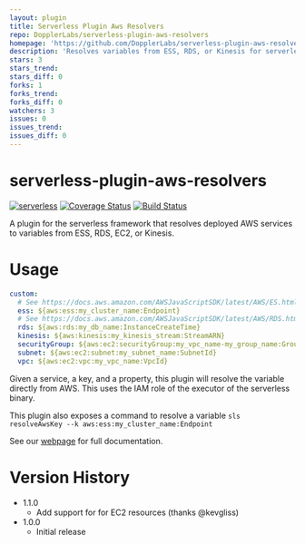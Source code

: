 ```yaml
---
layout: plugin
title: Serverless Plugin Aws Resolvers
repo: DopplerLabs/serverless-plugin-aws-resolvers
homepage: 'https://github.com/DopplerLabs/serverless-plugin-aws-resolvers'
description: 'Resolves variables from ESS, RDS, or Kinesis for serverless services'
stars: 3
stars_trend: 
stars_diff: 0
forks: 1
forks_trend: 
forks_diff: 0
watchers: 3
issues: 0
issues_trend: 
issues_diff: 0
---
```



# serverless-plugin-aws-resolvers
[![serverless](http://public.serverless.com/badges/v3.svg)](http://www.serverless.com)
[![Coverage Status](https://coveralls.io/repos/github/DopplerLabs/serverless-plugin-aws-resolvers/badge.svg?branch=develop)](https://coveralls.io/github/DopplerLabs/serverless-plugin-aws-resolvers?branch=develop)
[![Build Status](https://travis-ci.org/DopplerLabs/serverless-plugin-aws-resolvers.svg?branch=develop)](https://travis-ci.org/DopplerLabs/serverless-plugin-aws-resolvers)

A plugin for the serverless framework that resolves deployed AWS services to variables from ESS, RDS, EC2, or Kinesis.

# Usage
```yaml
custom:
  # See https://docs.aws.amazon.com/AWSJavaScriptSDK/latest/AWS/ES.html#describeElasticsearchDomain-property
  ess: ${aws:ess:my_cluster_name:Endpoint}
  # See https://docs.aws.amazon.com/AWSJavaScriptSDK/latest/AWS/RDS.html#describeDBInstances-property
  rds: ${aws:rds:my_db_name:InstanceCreateTime}
  kinesis: ${aws:kinesis:my_kinesis_stream:StreamARN}
  securityGroup: ${aws:ec2:securityGroup:my_vpc_name-my_group_name:GroupId}
  subnet: ${aws:ec2:subnet:my_subnet_name:SubnetId}
  vpc: ${aws:ec2:vpc:my_vpc_name:VpcId}
```

Given a service, a key, and a property, this plugin will resolve the variable directly from AWS. This uses the IAM role of the executor of the serverless binary.

This plugin also exposes a command to resolve a variable `sls resolveAwsKey --k aws:ess:my_cluster_name:Endpoint`

See our [webpage](https://dopplerlabs.github.io/serverless-plugin-aws-resolvers/) for full documentation.

# Version History
* 1.1.0
  - Add support for for EC2 resources (thanks @kevgliss)
* 1.0.0
  - Initial release
